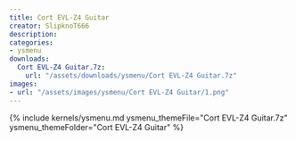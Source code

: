 ```yaml
---
title: Cort EVL-Z4 Guitar
creator: SlipknoT666
description: 
categories:
- ysmenu
downloads:
  Cort EVL-Z4 Guitar.7z:
    url: "/assets/downloads/ysmenu/Cort EVL-Z4 Guitar.7z"
images:
- url: "/assets/images/ysmenu/Cort EVL-Z4 Guitar/1.png"
---
```


{% include kernels/ysmenu.md ysmenu_themeFile="Cort EVL-Z4 Guitar.7z" ysmenu_themeFolder="Cort EVL-Z4 Guitar" %}
